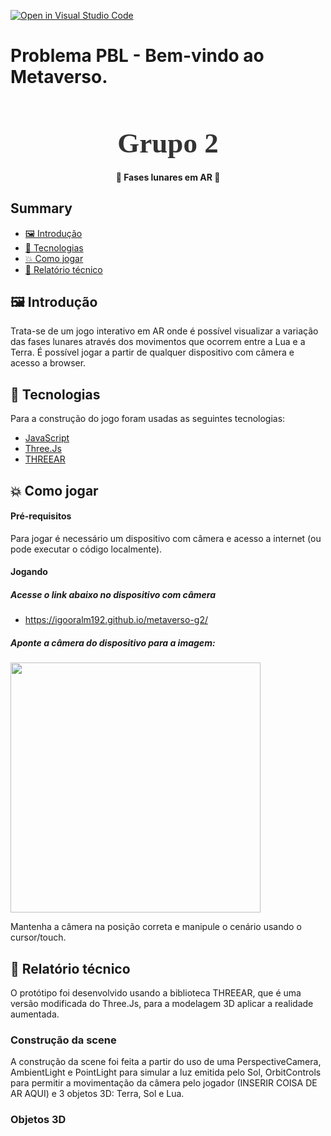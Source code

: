 [![Open in Visual Studio Code](https://classroom.github.com/assets/open-in-vscode-f059dc9a6f8d3a56e377f745f24479a46679e63a5d9fe6f495e02850cd0d8118.svg)](https://classroom.github.com/online_ide?assignment_repo_id=6314907&assignment_repo_type=AssignmentRepo)
# Problema PBL - Bem-vindo ao Metaverso.

<!-- Logo -->

<h1 align="center" style="font-family: Ubuntu; font-size: 45px; color: #333; margin-bottom: 0">
  Grupo 2
</h1>

<!-- Badges -->

<!-- <p align="center">
  <img alt="GitHub top language" src="https://img.shields.io/github/languages/top/igooralm192/nlw-01">
</p> -->

<!-- Description -->

<h4 align="center">
	🚀 Fases lunares em AR 🚀
</h4>

<!-- Summary -->

<h2>Summary</h2>

- [:framed_picture: Introdução](#framed_picture-introdução)
- [:rocket: Tecnologias](#rocket-tecnologias)
- [:boom: Como jogar](#boom-como-jogar)
- [:wrench: Relatório técnico](#wrench-environment-variables)

<a id="layout"></a>

## :framed_picture: Introdução

Trata-se de um jogo interativo em AR onde é possível visualizar a variação das fases lunares através dos movimentos que ocorrem entre a Lua e a Terra. É possível jogar a partir de qualquer dispositivo com câmera e acesso a browser.

<a id="tecnologias"></a>

## :rocket: Tecnologias

Para a construção do jogo foram usadas as seguintes tecnologias:

- [JavaScript](https://www.javascript.com/)
- [Three.Js](https://threejs.org/)
- [THREEAR](https://github.com/JamesLMilner/THREEAR)

<a id="como-executar"></a>

## :boom: Como jogar

#### Pré-requisitos

Para jogar é necessário um dispositivo com câmera e acesso a internet (ou pode executar o código localmente).

#### Jogando

##### Acesse o link abaixo no dispositivo com câmera
- https://igooralm192.github.io/metaverso-g2/

##### Aponte a câmera do dispositivo para a imagem:

<img src="https://github.com/JamesLMilner/THREEAR/blob/master/data/hiro.jpg" width="400px">

Mantenha a câmera na posição correta e manipule o cenário usando o cursor/touch.

<a id="variaveis-ambiente"></a>

## :wrench: Relatório técnico

O protótipo foi desenvolvido usando a biblioteca THREEAR, que é uma versão modificada do Three.Js, para a modelagem 3D aplicar a realidade aumentada.

### Construção da scene

A construção da scene foi feita a partir do uso de uma PerspectiveCamera, AmbientLight e PointLight para simular a luz emitida pelo Sol, OrbitControls para permitir a movimentação da câmera pelo jogador (INSERIR COISA DE AR AQUI) e 3 objetos 3D: Terra, Sol e Lua.

### Objetos 3D



<a id="como-contribuir"></a>



